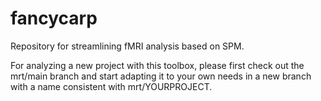 # fancycarp
Repository for streamlining fMRI analysis based on SPM. 

For analyzing a new project with this toolbox, please first check out the mrt/main branch and start adapting it to your own needs in a new branch with a name consistent with mrt/YOURPROJECT. 
